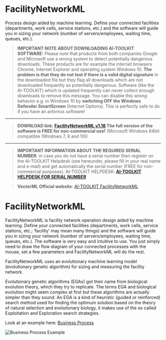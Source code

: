 # FacilityNetworkML
Process design aided by machine learning. Define your connected facilities (departments, work cells, service stations, etc.) and the software will guide you in sizing your network (number of servers/employees, waiting time, queues, etc.).

> **IMPORTANT NOTE ABOUT DOWNLOADING AI-TOOLKIT SOFTWARE:** Please note that products from both companies Google and Microsoft use a wrong system to detect potentially dangerous downloads. These products are for example the internet browsers Chrome, Internet Explorer and operating system Windows 10. **The problem is that they do not test if there is a valid digital signature** in the downloaded file but they flag all downloads which are not downloaded frequently as potentially dangerous. Software (like the AI-TOOLKIT) which is updated frequently can never collect enough downloads to remove this message. You can disable this wrong behavior e.g. in Windows 10 by **switching OFF the Windows Defender SmartScreen** (Internet Options). This is perfectly safe to do if you have an antivirus software!

** **

> **DOWNLOAD link: [FacilityNetworkML v1.18](https://github.com/AI-TOOLKIT/FacilityNetworkML/releases/download/v1.18/FacilityNetworkMLSetup.exe) The full version of the software is FREE for non-commercial use!** (Microsoft Windows 64bit compatible (Windows 7, 8 and 10))
>

** **

> **IMPORTANT INFORMATION ABOUT THE REQUIRED SERIAL NUMBER**: in case you do not have a serial number then register on the AI-TOOLKIT Helpdesk (see hereunder, please fill in your real name and e-mail) and get automatically the serial number (FREE for non-commercial purposes).
> AI-TOOLKIT HELPDESK: **[AI-TOOLKIT HELPDESK FOR SERIAL NUMBER](https://aitoolkit.freshdesk.com/support/solutions/articles/26000016343)**
>

> **VectorML Official website**: [AI-TOOLKIT FacilityNetworkML](https://ai-toolkit.blogspot.com/p/facilitynetworkml.html)

# FacilityNetworkML
FacilityNetworkML is facility network operation design aided by machine learning. Define your connected facilities (departments, work cells, service stations, etc.; ‘facility’ may mean many things) and the software will guide you in sizing your network (number of servers/employees, waiting time, queues, etc.). The software is very easy and intuitive to use. You just simply need to draw the flow diagram of your connected processes with the mouse, set a few parameters and FacilityNetworkML will do the rest.

FacilityNetworkML uses an evolutionary machine learning model (evolutionary genetic algorithm) for sizing and measuring the facility network.

Evolutionary genetic algorithms (EGAs) got their name from biological evolution theory, which they try to replicate. The terms EGA and biological evolution might seem complex at first but these algorithms are actually simpler than they sound. An EGA is a kind of heuristic (guided or reinforced) search method used for finding the optimum solution based on the theory of natural selection and evolutionary biology, it makes use of the so called Exploitation and Exploration search strategies.

Look at an example here: [Business Process](https://ai-toolkit.blogspot.com/p/facilitynetworkml-business-process.html)

![Business Process Example](https://1.bp.blogspot.com/-N2N88fHilfI/X0YvNWwez8I/AAAAAAAABUQ/_EPkxjyJJBcZtKnN4LvqGZVBAmzsG_CeQCLcBGAsYHQ/s722/business_process.png)

